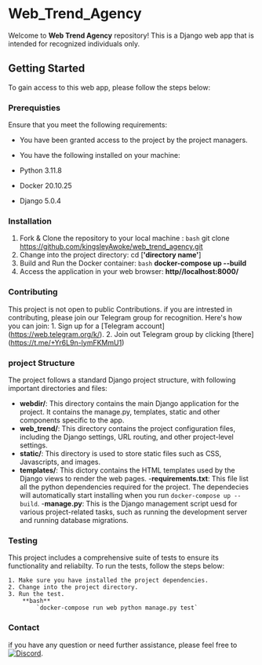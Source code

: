 # Web_Trend_Agency

Welcome to **Web Trend Agency** repository! This is a Django web app that is intended for recognized individuals only.

## Getting Started

To gain access to this web app, please follow the steps below:

### Prerequisties

Ensure that you meet the following requirements:

- You have been granted access to the project by the project managers.
- You have the following installed on your machine:

- Python 3.11.8
- Docker 20.10.25
- Django 5.0.4

### Installation
1. Fork & Clone the repository to your local machine :
    ```bash```
        git clone https://github.com/kingsleyAwoke/web_trend_agency.git
2. Change into the project directory:
    cd [__'directory name'__]
3. Build and Run the Docker container:
    ```bash```
         __docker-compose up --build__
4. Access the application in your web browser:
    __http//localhost:8000/__


### Contributing
This project is not open to public Contributions. if you are intrested in contributing, please join our Telegram group for recognition. Here's how you can join:
    1. Sign up for a [Telegram account] (https://web.telegram.org/k/).
    2. Join out Telegram group by clicking [there] (https://t.me/+Yr6L9n-lymFKMmU1)

### project Structure
The project follows a standard Django project structure, with following important directories and files:

- **webdir/**: This directory contains the main Django application for the project. It contains the manage.py, templates, static and other components specific to the app.
- **web_trend/**: This directory contains the project configuration files, including the Django settings, URL routing, and other project-level settings.
- **static/**: This directory is used to store static files such as CSS, Javascripts, and images.
- **templates/**: This dictory contains the HTML templates used by the Django views to render the web pages.
-**requirements.txt**: This file list all the python dependencies required for the project. The dependecies will automatically start installing when you run `docker-compose up --build`.
-**manage.py**: This is the Django management script uesd for various project-related tasks, such as running the development server and running database migrations.

### Testing
This project includes a comprehensive suite of tests to ensure its functionality and reliabilty. To run the tests, follow the steps below:

    1. Make sure you have installed the project dependencies.
    2. Change into the project directory.
    3. Run the test.
        **bash**
            `docker-compose run web python manage.py test`

### Contact
if you have any question or need further assistance, please feel free to [![Discord](https://img.shields.io/badge/Discord-Join%20our%20server-7289DA?logo=discord&logoColor=white)](https://discord.com/invite/pdfTAUpA).
